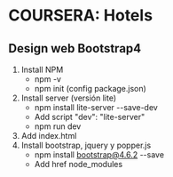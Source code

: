 # COURSERA: Hotels

## Design web Bootstrap4

1. Install NPM
   * npm -v
   * npm init (config package.json)
2. Install server (versión lite)
   * npm install lite-server --save-dev 
   * Add script "dev": "lite-server"
   * npm run dev
3. Add index.html
4. Install bootstrap, jquery y popper.js
   * npm install bootstrap@4.6.2 --save
   * Add href node_modules